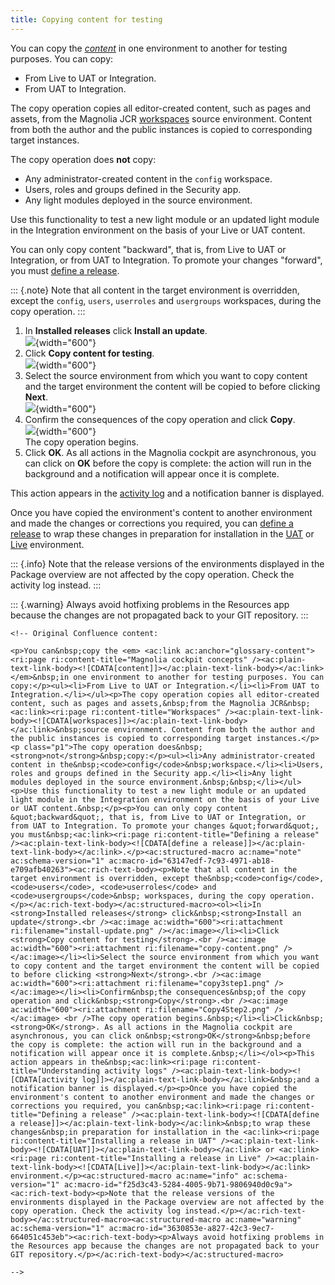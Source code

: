 ```yaml
---
title: Copying content for testing
---
```


You can copy the
*[content](/Magnolia+Cloud/Cockpit/Magnolia+cockpit+concepts#glossary-content)*
in one environment to another for testing purposes. You can copy:

-   From Live to UAT or Integration.
-   From UAT to Integration.

The copy operation copies all editor-created content, such as pages and
assets, from the Magnolia JCR
[workspaces](/Administration/Architecture/Workspaces) source
environment. Content from both the author and the public instances is
copied to corresponding target instances.

The copy operation does **not** copy:

-   Any administrator-created content in the `config` workspace.
-   Users, roles and groups defined in the Security app.
-   Any light modules deployed in the source environment.

Use this functionality to test a new light module or an updated light
module in the Integration environment on the basis of your Live or UAT
content.

You can only copy content "backward", that is, from Live to UAT or
Integration, or from UAT to Integration. To promote your changes
"forward", you must [define a
release](/Magnolia+Cloud/Installing+updates+using+the+Magnolia+cockpit/Defining+a+release).

::: {.note}
Note that all content in the target environment is overridden, except
the `config`, `users`, `userroles` and `usergroups` workspaces, during
the copy operation.
:::

1.  In **Installed releases** click **Install an update**.\
    ![](install-update.png){width="600"}
2.  Click **Copy content for testing**.\
    ![](copy-content.png){width="600"}
3.  Select the source environment from which you want to copy content
    and the target environment the content will be copied to before
    clicking **Next**.\
    ![](copy3step1.png){width="600"}
4.  Confirm the consequences of the copy operation and click **Copy**.\
    ![](Copy4Step2.png){width="600"}\
    The copy operation begins.
5.  Click **OK**. As all actions in the Magnolia cockpit are
    asynchronous, you can click on **OK** before the copy is complete:
    the action will run in the background and a notification will appear
    once it is complete.

This action appears in the [activity
log](/Magnolia+Cloud/Cockpit/Understanding+activity+logs) and a
notification banner is displayed.

Once you have copied the environment's content to another environment
and made the changes or corrections you required, you can [define a
release](/Magnolia+Cloud/Installing+updates+using+the+Magnolia+cockpit/Defining+a+release)
to wrap these changes in preparation for installation in the
[UAT](/Magnolia+Cloud/Installing+updates+using+the+Magnolia+cockpit/Installing+a+release+in+UAT)
or
[Live](/Magnolia+Cloud/Installing+updates+using+the+Magnolia+cockpit/Installing+a+release+in+Live)
environment.

::: {.info}
Note that the release versions of the environments displayed in the
Package overview are not affected by the copy operation. Check the
activity log instead.
:::

::: {.warning}
Always avoid hotfixing problems in the Resources app because the changes
are not propagated back to your GIT repository.
:::

```{=html}
<!-- Original Confluence content:

<p>You can&nbsp;copy the <em> <ac:link ac:anchor="glossary-content"><ri:page ri:content-title="Magnolia cockpit concepts" /><ac:plain-text-link-body><![CDATA[content]]></ac:plain-text-link-body></ac:link> </em>&nbsp;in one environment to another for testing purposes. You can copy:</p><ul><li>From Live to UAT or Integration.</li><li>From UAT to Integration.</li></ul><p>The copy operation copies all editor-created content, such as pages and assets,&nbsp;from the Magnolia JCR&nbsp;<ac:link><ri:page ri:content-title="Workspaces" /><ac:plain-text-link-body><![CDATA[workspaces]]></ac:plain-text-link-body></ac:link>&nbsp;source environment. Content from both the author and the public instances is copied to corresponding target instances.</p><p class="p1">The copy operation does&nbsp;<strong>not</strong>&nbsp;copy:</p><ul><li>Any administrator-created content in the&nbsp;<code>config</code>&nbsp;workspace.</li><li>Users, roles and groups defined in the Security app.</li><li>Any light modules deployed in the source environment.&nbsp;&nbsp;</li></ul><p>Use this functionality to test a new light module or an updated light module in the Integration environment on the basis of your Live or UAT content.&nbsp;</p><p>You can only copy content &quot;backward&quot;, that is, from Live to UAT or Integration, or from UAT to Integration. To promote your changes &quot;forward&quot;, you must&nbsp;<ac:link><ri:page ri:content-title="Defining a release" /><ac:plain-text-link-body><![CDATA[define a release]]></ac:plain-text-link-body></ac:link>.</p><ac:structured-macro ac:name="note" ac:schema-version="1" ac:macro-id="63147edf-7c93-4971-ab18-e709afb40263"><ac:rich-text-body><p>Note that all content in the target environment is overridden, except the&nbsp;<code>config</code>, <code>users</code>, <code>userroles</code> and <code>usergroups</code>&nbsp; workspaces, during the copy operation.</p></ac:rich-text-body></ac:structured-macro><ol><li>In <strong>Installed releases</strong> click&nbsp;<strong>Install an update</strong>.<br /><ac:image ac:width="600"><ri:attachment ri:filename="install-update.png" /></ac:image></li><li>Click <strong>Copy content for testing</strong>.<br /><ac:image ac:width="600"><ri:attachment ri:filename="copy-content.png" /></ac:image></li><li>Select the source environment from which you want to copy content and the target environment the content will be copied to before clicking <strong>Next</strong>.<br /><ac:image ac:width="600"><ri:attachment ri:filename="copy3step1.png" /></ac:image></li><li>Confirm&nbsp;the consequences&nbsp;of the copy operation and click&nbsp;<strong>Copy</strong>.<br /><ac:image ac:width="600"><ri:attachment ri:filename="Copy4Step2.png" /></ac:image> <br />The copy operation begins.&nbsp;</li><li>Click&nbsp;<strong>OK</strong>. As all actions in the Magnolia cockpit are asynchronous, you can click on&nbsp;<strong>OK</strong>&nbsp;before the copy is complete: the action will run in the background and a notification will appear once it is complete.&nbsp;</li></ol><p>This action appears in the&nbsp;<ac:link><ri:page ri:content-title="Understanding activity logs" /><ac:plain-text-link-body><![CDATA[activity log]]></ac:plain-text-link-body></ac:link>&nbsp;and a notification banner is displayed.</p><p>Once you have copied the environment's content to another environment and made the changes or corrections you required, you can&nbsp;<ac:link><ri:page ri:content-title="Defining a release" /><ac:plain-text-link-body><![CDATA[define a release]]></ac:plain-text-link-body></ac:link>&nbsp;to wrap these changes&nbsp;in preparation for installation in the <ac:link><ri:page ri:content-title="Installing a release in UAT" /><ac:plain-text-link-body><![CDATA[UAT]]></ac:plain-text-link-body></ac:link> or <ac:link><ri:page ri:content-title="Installing a release in Live" /><ac:plain-text-link-body><![CDATA[Live]]></ac:plain-text-link-body></ac:link> environment.</p><ac:structured-macro ac:name="info" ac:schema-version="1" ac:macro-id="f25d3c43-5284-4005-9b71-9806940d0c9a"><ac:rich-text-body><p>Note that the release versions of the environments displayed in the Package overview are not affected by the copy operation. Check the activity log instead.</p></ac:rich-text-body></ac:structured-macro><ac:structured-macro ac:name="warning" ac:schema-version="1" ac:macro-id="3630853e-a827-42c3-9ec7-664051c453eb"><ac:rich-text-body><p>Always avoid hotfixing problems in the Resources app because the changes are not propagated back to your GIT repository.</p></ac:rich-text-body></ac:structured-macro>

-->
```
